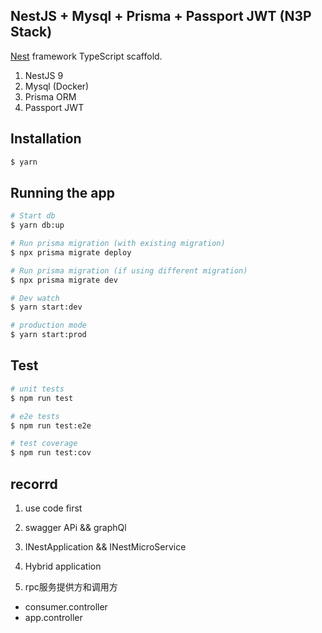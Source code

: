 ## NestJS + Mysql + Prisma + Passport JWT (N3P Stack)

[Nest](https://github.com/nestjs/nest) framework TypeScript scaffold.

1. NestJS 9
2. Mysql (Docker)
3. Prisma ORM
4. Passport JWT

## Installation

```bash
$ yarn
```

## Running the app

```bash
# Start db
$ yarn db:up

# Run prisma migration (with existing migration)
$ npx prisma migrate deploy

# Run prisma migration (if using different migration)
$ npx prisma migrate dev

# Dev watch
$ yarn start:dev

# production mode
$ yarn start:prod
```

## Test

```bash
# unit tests
$ npm run test

# e2e tests
$ npm run test:e2e

# test coverage
$ npm run test:cov
```

## recorrd

1. use code first

2. swagger APi && graphQl

3. INestApplication && INestMicroService

4. Hybrid application

5. rpc服务提供方和调用方
- consumer.controller
- app.controller